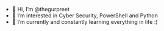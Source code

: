 - 👋 Hi, I’m @thegurpreet
- 👀 I’m interested in Cyber Security, PowerShell and Python
- 🌱 I’m currently and constantly learning everything in life :)
<!---
- 💞️ I’m looking to collaborate on ...
- 📫 How to reach me ...


thegurpreet/thegurpreet is a ✨ special ✨ repository because its `README.md` (this file) appears on your GitHub profile.
You can click the Preview link to take a look at your changes.
--->
